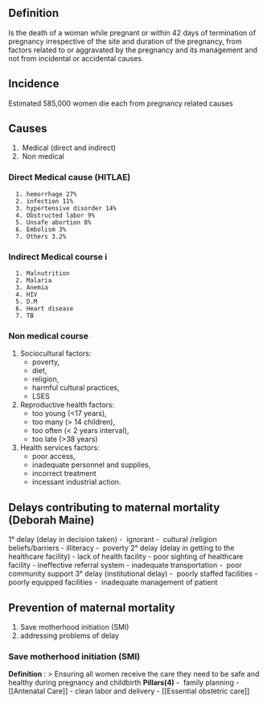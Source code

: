 ## Definition
Is the death of a woman while pregnant or within 42 days of termination of  pregnancy irrespective of the site and duration of the pregnancy, from factors related to or aggravated by the pregnancy and its management and not from incidental or accidental causes. 

## Incidence 
Estimated  585,000 women die each from pregnancy related  causes 

## Causes
1. ‌ Medical (direct and indirect)
2. ‌ Non medical
### Direct Medical cause  (HITLAE)
      1. hemorrhage 27% 
      2. infection 11% 
      3. hypertensive disorder 14% 
      4. Obstructed labor 9% 
      5. Unsafe abortion 8% 
      6. Embolism 3%
      7. Others 3.2%
### Indirect Medical course    i
      1. Malnutrition 
      2. Malaria 
      3. Anemia
      4. HIV
      5. D.M
      6. Heart disease
      7. TB
### Non medical course  
1. Sociocultural factors: 
	- ‌poverty, 
	- ‌diet, 
	- ‌religion, 
	- ‌harmful cultural practices, 
	- ‌LSES
2. Reproductive health factors: 
	- ‌too young (<17 years), 
	- ‌too many (> 14 children), 
	- ‌too often (< 2 years interval), 
	- ‌too late (>38 years)  
3. Health services factors: 
	- ‌poor access, 
	- ‌inadequate personnel and supplies, 
	- ‌incorrect treatment 
	- ‌incessant industrial action.

## Delays contributing to maternal mortality (Deborah Maine)
 1° delay (delay in decision taken)
	- ‌ ignorant
	- ‌ cultural /religion beliefs/barriers 
	- ‌illiteracy
	- ‌ poverty
2° delay (delay in getting to the healthcare facility) 
	- ‌lack of health facility 
	- ‌poor sighting of healthcare facility 
	- ‌ineffective referral system
	- ‌inadequate transportation 
	- ‌ poor community support
3° delay (institutional delay)
	- ‌ poorly staffed facilities 
	- ‌poorly equipped facilities
	- ‌ inadequate management of patient

## Prevention of maternal mortality 
1. Save motherhood initiation (SMI)
2. addressing problems of delay

### Save motherhood initiation (SMI)
**Definition** : > 
	Ensuring all women receive the care they need to be safe and healthy during pregnancy and childbirth 
**Pillars(4)**
	- ‌ family planning 
	- ‌[[Antenatal Care]]
	- ‌clean labor and delivery 
	- ‌[[Essential obstetric care]]
